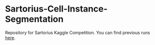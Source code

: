 # Sartorius-Cell-Instance-Segmentation
Repository for Sartorius Kaggle Competition. You can find previous runs [here](https://wandb.ai/nclgbd/Sartorius-Cell-Instance-Segmentation/overview).
